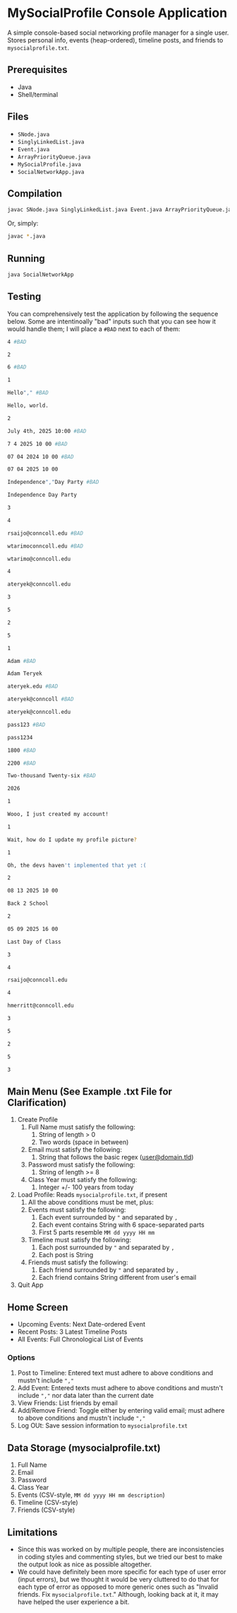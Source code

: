 # MySocialProfile Console Application

A simple console-based social networking profile manager for a single user.  
Stores personal info, events (heap-ordered), timeline posts, and friends to `mysocialprofile.txt`.

## Prerequisites
- Java
- Shell/terminal

## Files
- `SNode.java`  
- `SinglyLinkedList.java`  
- `Event.java`  
- `ArrayPriorityQueue.java`  
- `MySocialProfile.java`  
- `SocialNetworkApp.java`

## Compilation
```bash
javac SNode.java SinglyLinkedList.java Event.java ArrayPriorityQueue.java MySocialProfile.java SocialNetworkApp.java
```
Or, simply:
```bash
javac *.java
```

## Running
```bash
java SocialNetworkApp
```

## Testing
You can comprehensively test the application by following the sequence below. Some are intentinoally "bad" inputs such that you can see how it would handle them; I will place a `#BAD` next to each of them:
```bash
4 #BAD
```
```bash
2
```
```bash
6 #BAD
```
```bash
1
```
```bash
Hello"," #BAD
```
```bash
Hello, world.
```
```bash
2
```
```bash
July 4th, 2025 10:00 #BAD
```
```bash
7 4 2025 10 00 #BAD
```
```bash
07 04 2024 10 00 #BAD
```
```bash
07 04 2025 10 00
```
```bash
Independence","Day Party #BAD
```
```bash
Independence Day Party
```
```bash
3
```
```bash
4
```
```bash
rsaijo@conncoll.edu #BAD
```
```bash
wtarimoconncoll.edu #BAD
```
```bash
wtarimo@conncoll.edu
```
```bash
4
```
```bash
ateryek@conncoll.edu
```
```bash
3
```
```bash
5
```
```bash
2
```
```bash
5
```
```bash
1
```
```bash
Adam #BAD
```
```bash
Adam Teryek
```
```bash
ateryek.edu #BAD
```
```bash
ateryek@conncoll #BAD
```
```bash
ateryek@conncoll.edu
```
```bash
pass123 #BAD
```
```bash
pass1234
```
```bash
1800 #BAD
```
```bash
2200 #BAD
```
```bash
Two-thousand Twenty-six #BAD
```
```bash
2026
```
```bash
1
```
```bash
Wooo, I just created my account!
```
```bash
1
```
```bash
Wait, how do I update my profile picture?
```
```bash
1
```
```bash
Oh, the devs haven't implemented that yet :(
```
```bash
2
```
```bash
08 13 2025 10 00
```
```bash
Back 2 School
```
```bash
2
```
```bash
05 09 2025 16 00
```
```bash
Last Day of Class
```
```bash
3
```
```bash
4
```
```bash
rsaijo@conncoll.edu
```
```bash
4
```
```bash
hmerritt@conncoll.edu
```
```bash
3
```
```bash
5
```
```bash
2
```
```bash
5
```
```bash
3
```

## Main Menu (See Example .txt File for Clarification)
1. Create Profile
   1. Full Name must satisfy the following:
      1. String of length > 0
      2. Two words (space in between)
   2. Email must satisfy the following:
      1. String that follows the basic regex (user@domain.tld)
   3. Password must satisfy the following:
      1. String of length >= 8
   4. Class Year must satisfy the following:
      1. Integer +/- 100 years from today
2. Load Profile: Reads `mysocialprofile.txt`, if present
   1. All the above conditions must be met, plus:
   2. Events must satisfy the following:
      1. Each event surrounded by `"` and separated by `,`
      2. Each event contains String with 6 space-separated parts
      3. First 5 parts resemble ``MM dd yyyy HH mm``
   3. Timeline must satisfy the following:
      1. Each post surrounded by `"` and separated by `,`
      2. Each post is String
   4. Friends must satisfy the following:
      1. Each friend surrounded by `"` and separated by `,`
      2. Each friend contains String different from user's email
3. Quit App

## Home Screen
- Upcoming Events: Next Date-ordered Event
- Recent Posts: 3 Latest Timeline Posts
- All Events: Full Chronological List of Events

### Options
1. Post to Timeline: Entered text must adhere to above conditions and mustn't include `","`
2. Add Event: Entered texts must adhere to above conditions and mustn't include `","` nor data later than the current date
3. View Friends: List friends by email
4. Add/Remove Friend: Toggle either by entering valid email; must adhere to above conditions and mustn't include `","`
5. Log OUt: Save session information to `mysocialprofile.txt`

## Data Storage (mysocialprofile.txt)
1. Full Name
2. Email
3. Password
4. Class Year
5. Events (CSV-style, `MM dd yyyy HH mm description`)
6. Timeline (CSV-style)
7. Friends (CSV-style)

## Limitations
- Since this was worked on by multiple people, there are inconsistencies in coding styles and commenting styles, but we tried our best to make the output look as nice as possible altogether.
- We could have definitely been more specific for each type of user error (input errors), but we thought it would be very cluttered to do that for each type of error as opposed to more generic ones such as "Invalid friends. Fix `mysocialprofile.txt`." Although, looking back at it, it may have helped the user experience a bit.
